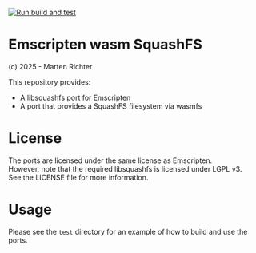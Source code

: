 [![Run build and test](https://github.com/martenrichter/emscripten_wasm_squashfs/actions/workflows/test.yml/badge.svg)](https://github.com/martenrichter/emscripten_wasm_squashfs/actions/workflows/test.yml)
# Emscripten wasm SquashFS
(c) 2025 - Marten Richter

This repository provides:
* A libsquashfs port for Emscripten
* A port that provides a SquashFS filesystem via wasmfs

# License
The ports are licensed under the same license as Emscripten.  
However, note that the required libsquashfs is licensed under LGPL v3.  
See the LICENSE file for more information.

# Usage
Please see the `test` directory for an example of how to build and use the ports.
